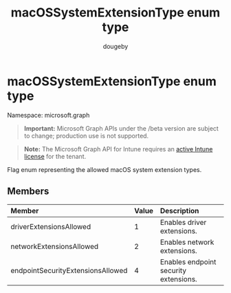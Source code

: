 ﻿---
title: "macOSSystemExtensionType enum type"
description: "Flag enum representing the allowed macOS system extension types."
author: "dougeby"
localization_priority: Normal
ms.prod: "intune"
doc_type: enumPageType
---

# macOSSystemExtensionType enum type

Namespace: microsoft.graph

> **Important:** Microsoft Graph APIs under the /beta version are subject to change; production use is not supported.

> **Note:** The Microsoft Graph API for Intune requires an [active Intune license](https://go.microsoft.com/fwlink/?linkid=839381) for the tenant.

Flag enum representing the allowed macOS system extension types.

## Members

| Member                            | Value | Description                           |
| :-------------------------------- | :---- | :------------------------------------ |
| driverExtensionsAllowed           | 1     | Enables driver extensions.            |
| networkExtensionsAllowed          | 2     | Enables network extensions.           |
| endpointSecurityExtensionsAllowed | 4     | Enables endpoint security extensions. |

